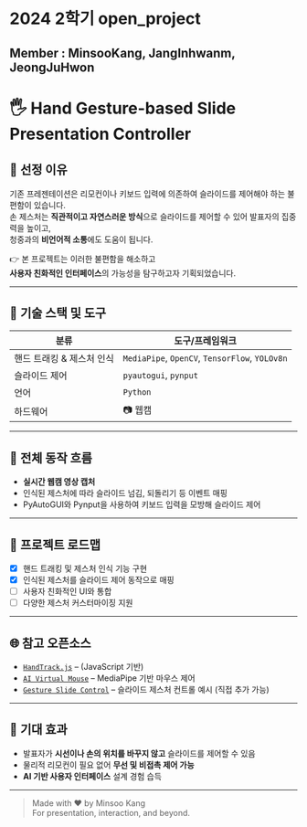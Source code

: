 # 2024 2학기 open_project 
## Member : MinsooKang, JangInhwanm, JeongJuHwon

# 🖐️ Hand Gesture-based Slide Presentation Controller

## 📌 선정 이유

기존 프레젠테이션은 리모컨이나 키보드 입력에 의존하여 슬라이드를 제어해야 하는 불편함이 있습니다.  
손 제스처는 **직관적이고 자연스러운 방식**으로 슬라이드를 제어할 수 있어 발표자의 집중력을 높이고,  
청중과의 **비언어적 소통**에도 도움이 됩니다.  

👉 본 프로젝트는 이러한 불편함을 해소하고  
**사용자 친화적인 인터페이스**의 가능성을 탐구하고자 기획되었습니다.

---

## 🧩 기술 스택 및 도구

| 분류 | 도구/프레임워크 |
|------|----------------|
| 핸드 트래킹 & 제스처 인식 | `MediaPipe`, `OpenCV`, `TensorFlow`, `YOLOv8n` |
| 슬라이드 제어 | `pyautogui`, `pynput` |
| 언어 | `Python` |
| 하드웨어 | 📷 웹캠 |

---

## 🔁 전체 동작 흐름
- **실시간 웹캠 영상 캡처**
- 인식된 제스처에 따라 슬라이드 넘김, 되돌리기 등 이벤트 매핑
- PyAutoGUI와 Pynput을 사용하여 키보드 입력을 모방해 슬라이드 제어

---

## 🚀 프로젝트 로드맵

- [x] 핸드 트래킹 및 제스처 인식 기능 구현
- [x] 인식된 제스처를 슬라이드 제어 동작으로 매핑
- [ ] 사용자 친화적인 UI와 통합
- [ ] 다양한 제스처 커스터마이징 지원

---

## 🌐 참고 오픈소스

- [`HandTrack.js`](https://github.com/victordibia/handtrack.js) – (JavaScript 기반)
- [`AI Virtual Mouse`](https://github.com/srbcheema1/AI-Virtual-Mouse) – MediaPipe 기반 마우스 제어
- [`Gesture Slide Control`](https://github.com/yourlink) – 슬라이드 제스처 컨트롤 예시 (직접 추가 가능)

---

## 🧠 기대 효과

- 발표자가 **시선이나 손의 위치를 바꾸지 않고** 슬라이드를 제어할 수 있음  
- 물리적 리모컨이 필요 없어 **무선 및 비접촉 제어 가능**  
- **AI 기반 사용자 인터페이스** 설계 경험 습득

---

> Made with ❤️ by Minsoo Kang  
> For presentation, interaction, and beyond.
